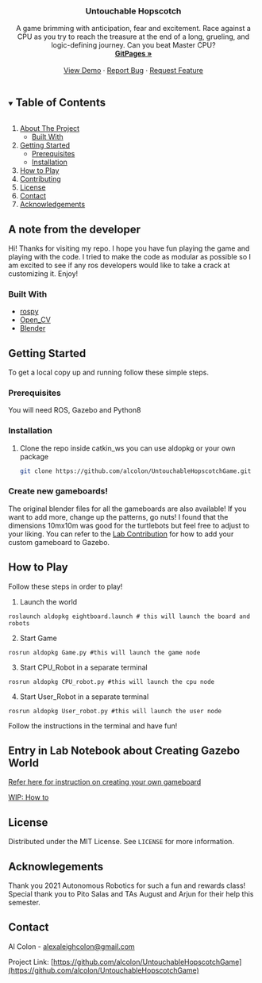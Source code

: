 
<!--PROJECT LOGO
<br />
<p align="center">
  <a href="https://github.com/alcolon/UntouchableHopscotchGame">
    <img src="images/logo.png" alt="Logo" width="80" height="80">
  </a> -->

  <h3 align="center">Untouchable Hopscotch</h3>

  <p align="center">
    A game brimming with anticipation, fear and excitement. Race against a CPU as you try to reach the treasure at the end of a long, grueling, and logic-defining journey. Can you beat Master CPU?
    <br />
    <a href="https://campusrover.github.io"><strong>GitPages »</strong></a>
    <br />
    <br />
    <a href="https://www.youtube.com/watch?v=z-Am2zwE4">View Demo</a>
    ·
    <a href="https://github.com/alcolon/UntouchableHopscotchGame/issues">Report Bug</a>
    ·
    <a href="https://github.com/alcolon/UntouchableHopscotchGame/issues">Request Feature</a>
  </p>
</p>



<!-- TABLE OF CONTENTS -->
<details open="open">
  <summary><h2 style="display: inline-block">Table of Contents</h2></summary>
  <ol>
    <li>
      <a href="#about-the-project">About The Project</a>
      <ul>
        <li><a href="#built-with">Built With</a></li>
      </ul>
    </li>
    <li>
      <a href="#getting-started">Getting Started</a>
      <ul>
        <li><a href="#prerequisites">Prerequisites</a></li>
        <li><a href="#installation">Installation</a></li>
      </ul>
    </li>
    <li><a href="#how-to-play">How to Play</a></li>
   <li><a href="#contributing">Contributing</a></li>
    <li><a href="#license">License</a></li>
    <li><a href="#contact">Contact</a></li>
    <li><a href="#acknowledgements">Acknowledgements</a></li>
  </ol>
</details>



<!-- ABOUT THE PROJECT -->
## A note from the developer

Hi! Thanks for visiting my repo. I hope you have fun playing the game and playing with the code. I tried to make the code as modular as possible so I am excited to see if any ros developers would like to take a crack at customizing it. Enjoy!




### Built With

* [rospy](http://wiki.ros.org/rospy)
* [Open_CV](https://docs.opencv.org/master/)
* [Blender](https://docs.blender.org/)



<!-- GETTING STARTED -->
## Getting Started

To get a local copy up and running follow these simple steps.

### Prerequisites

You will need ROS, Gazebo and Python8

### Installation

1. Clone the repo inside catkin_ws you can use aldopkg or your own package
   ```sh
   git clone https://github.com/alcolon/UntouchableHopscotchGame.git
   ```

### Create new gameboards!
The original blender files for all the gameboards are also available! If you want to add more, change up the patterns, go nuts! I found that the dimensions 10mx10m was good for the turtlebots but feel free to adjust to your liking. You can refer to the [Lab Contribution](https://campus-rover.gitbook.io/lab-notebook/faq/diy-gazebo-world) for how to add your custom gameboard to Gazebo.

<!-- USAGE EXAMPLES -->
## How to Play
Follow these steps in order to play!
1. Launch the world
```
roslaunch aldopkg eightboard.launch # this will launch the board and robots
```
2. Start Game
```
rosrun aldopkg Game.py #this will launch the game node
```
3. Start CPU_Robot in a separate terminal
```
rosrun aldopkg CPU_robot.py #this will launch the cpu node
```
4. Start User_Robot in a separate terminal
```
rosrun aldopkg User_robot.py #this will launch the user node
```

Follow the instructions in the terminal and have fun!

## Entry in Lab Notebook about Creating Gazebo World

[Refer here for instruction on creating your own gameboard](https://campus-rover.gitbook.io/lab-notebook/faq/diy-gazebo-world)

[WIP: How to ]()

<!-- LICENSE -->
## License

Distributed under the MIT License. See `LICENSE` for more information.

## Acknowlegements

Thank you 2021 Autonomous Robotics for such a fun and rewards class! Special thank you to Pito Salas and TAs August and Arjun for their help this semester.

<!-- CONTACT -->
## Contact

Al Colon - alexaleighcolon@gmail.com

Project Link: [https://github.com/alcolon/UntouchableHopscotchGame](https://github.com/alcolon/UntouchableHopscotchGame)

